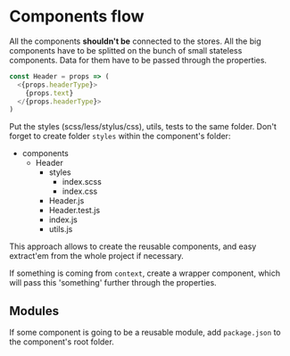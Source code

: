 # Components flow

All the components **shouldn't be** connected to the stores. All the big components have to be splitted on the bunch of small stateless components. Data for them have to be passed through the properties.

```javascript
const Header = props => (
  <{props.headerType}>
    {props.text}
  </{props.headerType}>
)
```

Put the styles (scss/less/stylus/css), utils, tests to the same folder. Don't forget to create folder `styles` within the component's folder:

- components
  - Header
    - styles
      - index.scss
      - index.css
    - Header.js
    - Header.test.js
    - index.js
    - utils.js

This approach allows to create the reusable components, and easy extract'em from the whole project if necessary.

If something is coming from `context`, create a wrapper component, which will pass this 'something' further through the properties.

## Modules

If some component is going to be a reusable module, add `package.json` to the component's root folder.
